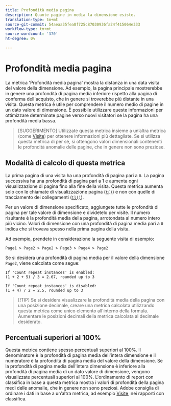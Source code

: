 ```yaml
---
title: Profondità media pagina
description: Quante pagine in media la dimensione esiste.
translation-type: tm+mt
source-git-commit: 54aeaa35fea8f725c87030936fa24f415064e333
workflow-type: tm+mt
source-wordcount: '370'
ht-degree: 0%

---
```



# Profondità media pagina

La metrica &#39;Profondità media pagina&#39; mostra la distanza in una data visita del valore della dimensione. Ad esempio, la pagina principale mostrerebbe in genere una profondità di pagina media inferiore rispetto alla pagina di conferma dell&#39;acquisto, che in genere si troverebbe più distante in una visita. Questa metrica è utile per comprendere il numero medio di pagine in un dato valore di dimensione. È possibile utilizzare queste informazioni per ottimizzare determinate pagine verso nuovi visitatori se la pagina ha una profondità media bassa.

>[SUGGERIMENTO] Utilizzate questa metrica insieme a un’altra metrica (come [Visite](visits.md)) per ottenere informazioni più dettagliate. Se si utilizza questa metrica di per sé, si ottengono valori dimensionali contenenti le profondità anomalie delle pagine, che in genere non sono preziose.

## Modalità di calcolo di questa metrica

La prima pagina di una visita ha una profondità di pagina pari a `0`. La pagina successiva ha una profondità di pagina pari a 1 e aumenta ogni visualizzazione di pagina fino alla fine della visita. Questa metrica aumenta solo con le chiamate di visualizzazione pagina ([`t()`](/help/implement/vars/functions/t-method.md)) e non con quelle di tracciamento dei collegamenti ([`tl()`](/help/implement/vars/functions/tl-method.md)).

Per un valore di dimensione specificato, aggiungete tutte le profondità di pagina per tale valore di dimensione e dividetelo per visite. Il numero risultante è la profondità media della pagina, arrotondata al numero intero più vicino. Valori di dimensione con una profondità di pagina media pari a `0` indica che si trovava spesso nella prima pagina della visita.

Ad esempio, prendete in considerazione la seguente visita di esempio:

```text
Page1 > Page2 > Page2 > Page3 > Page4 > Page2
```

Se si desidera una profondità di pagina media per il valore della dimensione `Page2`, viene calcolata come segue:

```text
If 'Count repeat instances' is enabled:
(1 + 2 + 5) / 3 = 2.67, rounded up to 3

If 'Count repeat instances' is disabled:
(1 + 4) / 2 = 2.5, rounded up to 3
```

>[!TIP] Se si desidera visualizzare la profondità media della pagina con una posizione decimale, creare una metrica calcolata utilizzando questa metrica come unico elemento all&#39;interno della formula. Aumentare le posizioni decimali della metrica calcolata al decimale desiderato.

## Percentuali superiori al 100%

Questa metrica contiene spesso percentuali superiori al 100%. Il denominatore è la profondità di pagina media dell&#39;intera dimensione e il numeratore è la profondità di pagina media del valore della dimensione. Se la profondità di pagina media dell&#39;intera dimensione è inferiore alla profondità di pagina media di un dato valore di dimensione, vengono visualizzate percentuali superiori al 100%. L&#39;ordinamento di report con classifica in base a questa metrica mostra i valori di profondità della pagina medi delle anomalie, che in genere non sono preziosi. Adobe consiglia di ordinare i dati in base a un’altra metrica, ad esempio [Visite](visits.md), nei rapporti con classifica.